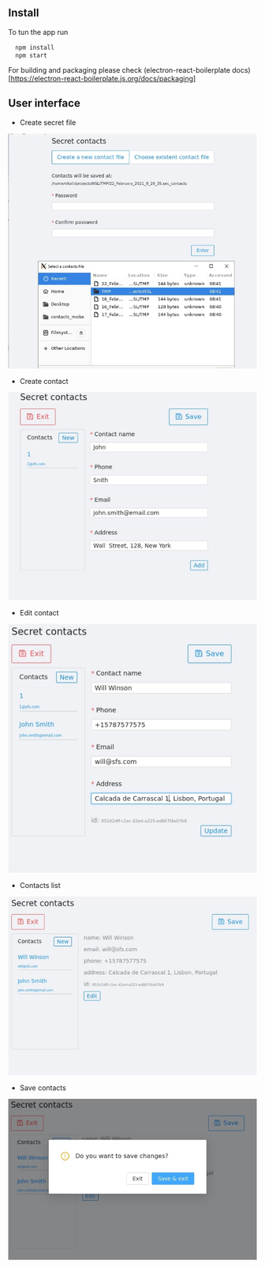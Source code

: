## Install
To tun the app run

```
  npm install 
  npm start
```

For building and packaging please check (electron-react-boilerplate docs)[https://electron-react-boilerplate.js.org/docs/packaging]


## User interface

- Create secret file 

![Create secret file](screenshots/CreateSecretFile.jpg)

- Create contact

![Create contact](screenshots/CreateContact.jpg)

- Edit contact

![Edit contact](screenshots/EditContact.jpg)

- Contacts list

![Edit contact](screenshots/ContactsList.jpg)

- Save contacts

![Save contacts](screenshots/SaveContacts.jpg)
